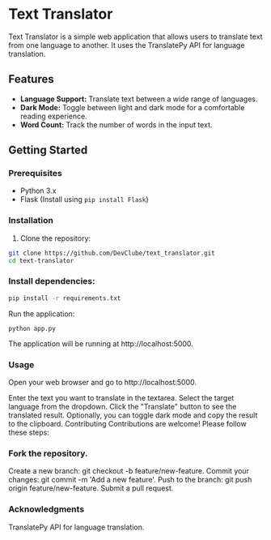 # Text Translator

Text Translator is a simple web application that allows users to translate text from one language to another. It uses the TranslatePy API for language translation.

## Features

- **Language Support:** Translate text between a wide range of languages.
- **Dark Mode:** Toggle between light and dark mode for a comfortable reading experience.
- **Word Count:** Track the number of words in the input text.

## Getting Started

### Prerequisites

- Python 3.x
- Flask (Install using `pip install Flask`)

### Installation

1. Clone the repository:

```bash
git clone https://github.com/DevClube/text_translator.git
cd text-translator
```

### Install dependencies:

```bash
pip install -r requirements.txt
```
Run the application:
```bas
python app.py
```
The application will be running at http://localhost:5000.

### Usage
Open your web browser and go to http://localhost:5000.

Enter the text you want to translate in the textarea.
Select the target language from the dropdown.
Click the "Translate" button to see the translated result.
Optionally, you can toggle dark mode and copy the result to the clipboard.
Contributing
Contributions are welcome! Please follow these steps:

### Fork the repository.

Create a new branch: git checkout -b feature/new-feature.
Commit your changes: git commit -m 'Add a new feature'.
Push to the branch: git push origin feature/new-feature.
Submit a pull request.


### Acknowledgments
TranslatePy API for language translation.

